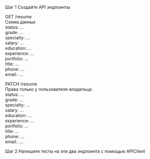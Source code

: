 <!-- # Тестовое задание Skypro<br>Наставник курса “Профессия Разработчик на Python” -->

Шаг 1
Создайте API эндпоинты


GET /resume<br>
Схема данных<br>
status: ...<br>
grade:  ...<br>
specialty: ...<br>
salary: ...<br>
education: ...<br>
experience: ...<br>
portfolio: ...<br>
title: ...<br>
phone: ...<br>
email: ….<br>

PATCH /resume <br>
Права только у пользователя-владельца<br>
status: ...<br>
grade:  ...<br>
specialty: ...<br>
salary: ...<br>
education: ...<br>
experience: ...<br>
portfolio: ...<br>
title: ...<br>
phone: ...<br>
email: ….<br>

Шаг 2
Напишите тесты на эти два эндпоинта с помощью APIClient

